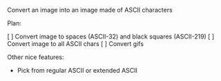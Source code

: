 Convert an image into an image made of ASCII characters

Plan:

[ ] Convert image to spaces (ASCII-32) and black squares (ASCII-219)
[ ] Convert image to all ASCII chars
[ ] Convert gifs

Other nice features:
- Pick from regular ASCII or extended ASCII
